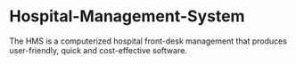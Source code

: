 # Hospital-Management-System
The HMS is a computerized hospital front-desk management that produces user-friendly, quick and cost-effective software.


